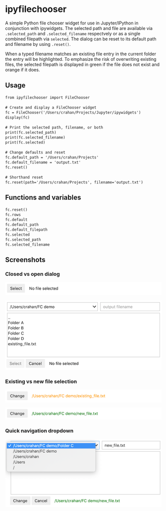 # ipyfilechooser

A simple Python file chooser widget for use in Jupyter/IPython in conjunction with ipywidgets. The selected path and file are available via `.selected_path` and `.selected_filename` respectvely or as a single combined filepath via `selected`. The dialog can be reset to its default path and filename by using `.reset()`. 

When a typed filename matches an existing file entry in the current folder the entry will be highlighted. To emphasize the risk of overwriting existing files, the selected filepath is displayed in green if the file does not exist and orange if it does.

## Usage

```
from ipyfilechooser import FileChooser

# Create and display a FileChooser widget
fc = FileChooser('/Users/crahan/Projects/Jupyter/ipywidgets')
display(fc)

# Print the selected path, filename, or both
print(fc.selected_path)
print(fc.selected_filename)
print(fc.selected)

# Change defaults and reset
fc.default_path = '/Users/crahan/Projects'
fc.default_filename = 'output.txt'
fc.reset()

# Shorthand reset
fc.reset(path='/Users/crahan/Projects', filename='output.txt')
```

## Functions and variables

```
fc.reset()
fc.rows
fc.default
fc.default_path
fc.default_filepath
fc.selected
fc.selected_path
fc.selected_filename
```

## Screenshots

### Closed vs open dialog

![Screenshot 1](screenshots/FileChooser_screenshot_1.png)

![Screenshot 2](screenshots/FileChooser_screenshot_2.png)

### Existing vs new file selection

![Screenshot 3](screenshots/FileChooser_screenshot_3.png)

![Screenshot 4](screenshots/FileChooser_screenshot_4.png)

### Quick navigation dropdown

![Screenshot 5](screenshots/FileChooser_screenshot_5.png)
